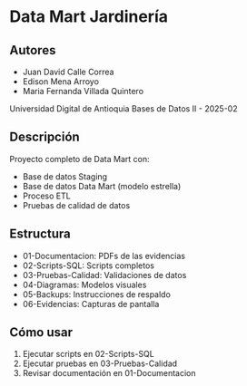 # Data Mart Jardinería

## Autores
- Juan David Calle Correa
- Edison Mena Arroyo
- Maria Fernanda Villada Quintero

Universidad Digital de Antioquia
Bases de Datos II - 2025-02

## Descripción
Proyecto completo de Data Mart con:
- Base de datos Staging
- Base de datos Data Mart (modelo estrella)
- Proceso ETL
- Pruebas de calidad de datos

## Estructura
- 01-Documentacion: PDFs de las evidencias
- 02-Scripts-SQL: Scripts completos
- 03-Pruebas-Calidad: Validaciones de datos
- 04-Diagramas: Modelos visuales
- 05-Backups: Instrucciones de respaldo
- 06-Evidencias: Capturas de pantalla

## Cómo usar
1. Ejecutar scripts en 02-Scripts-SQL
2. Ejecutar pruebas en 03-Pruebas-Calidad
3. Revisar documentación en 01-Documentacion